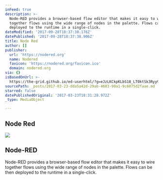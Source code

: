 ```yaml
---
inFeed: true
description: >-
  Node-RED provides a browser-based flow editor that makes it easy to wire
  together flows using the wide range of nodes in the palette. Flows can be then
  deployed to the runtime in a single-click.
dateModified: '2017-09-28T18:37:38.176Z'
datePublished: '2017-09-28T18:37:38.906Z'
title: Node Red
author: []
publisher:
  url: 'https://nodered.org'
  name: Nodered
  favicon: 'https://nodered.org/favicon.ico'
  domain: nodered.org
via: {}
isBasedOnUrl: >-
  https://the-grid.github.io/ed-userhtml/?g=eJzLKCkpKLbS18_LT0ktSk3Ryy9K1wcATvUHUg
sourcePath: _posts/2017-03-23-dda5a42d-29ab-4603-90a1-9c6075d2faae.md
starred: false
datePublishedOriginal: '2017-03-23T18:31:28.972Z'
_type: MediaObject

---
```

## Node Red

<article style=""><img src="https://nodered.org/images/nr-image-2.png" /><h1>Node-RED</h1><p>Node-RED provides a browser-based flow editor that makes it easy to wire together flows using the wide range of nodes in the palette. Flows can be then deployed to the runtime in a single-click.</p></article>